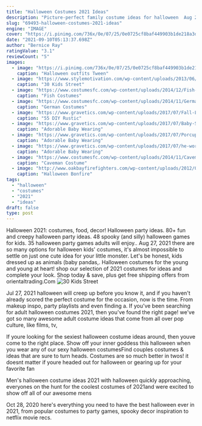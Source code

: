```yaml
---
title: "Halloween Costumes 2021 Ideas"
description: "Picture-perfect family costume ideas for halloween  Aug 24, 2021. 29 best toddler halloween costumes of 2021 by cat bowen and latifah miles. Sep 16, 2021. 16 witch hats for the perfect"
slug: "69493-halloween-costumes-2021-ideas"
engine: "IMAGE"
cover: "https://i.pinimg.com/736x/0e/07/25/0e0725cf8baf449903b1de218a3d2178--tween-.jpg"
date: "2021-09-10T05:13:37.698Z"
author: "Bernice Ray"
ratingValue: "3.1"
reviewCount: "5"
images:
  - image: "https://i.pinimg.com/736x/0e/07/25/0e0725cf8baf449903b1de218a3d2178--tween-.jpg"
    caption: "Halloween outfits Tween"
  - image: "https://www.stylemotivation.com/wp-content/uploads/2013/06/63.jpg"
    caption: "30 Kids Street"
  - image: "https://www.costumesfc.com/wp-content/uploads/2014/12/Fish-Costume-Ideas.jpg"
    caption: "Fish Costumes"
  - image: "https://www.costumesfc.com/wp-content/uploads/2014/11/German-Soldier-Costume.jpg"
    caption: "German Costumes"
  - image: "https://www.gravetics.com/wp-content/uploads/2017/07/Fall-Log-Candle-holder-Centerpiece.jpg"
    caption: "55 DIY Rustic"
  - image: "https://www.gravetics.com/wp-content/uploads/2017/07/Baby-Skeleton-Halloween-Costume.jpg"
    caption: "Adorable Baby Wearing"
  - image: "https://www.gravetics.com/wp-content/uploads/2017/07/Porcupine-halloween-costume-2017.jpg"
    caption: "Adorable Baby Wearing"
  - image: "https://www.gravetics.com/wp-content/uploads/2017/07/he-worlds-cutest-Humpty-Dumpty.jpg"
    caption: "Adorable Baby Wearing"
  - image: "https://www.costumesfc.com/wp-content/uploads/2014/11/Caveman-Costume.jpg"
    caption: "Caveman Costume"
  - image: "http://www.oakbayfirefighters.com/wp-content/uploads/2012/02/DSC04985-e1330463889271.jpg"
    caption: "Halloween Bonfire"
tags:
  - "halloween"
  - "costumes"
  - "2021"
  - "ideas"
draft: false
type: post
---
```


Halloween 2021: costumes, food, decor!  Halloween party ideas. 80+ fun and creepy halloween party ideas. 48 spooky (and silly) halloween games for kids. 35 halloween party games adults will enjoy.. Aug 27, 2021 there are so many options for halloween kids' costumes, it's almost impossible to settle on just one cute idea for your little monster. Let's be honest, kids dressed up as animals (baby pandas,. Halloween costumes for the young and young at heart! shop our selection of 2021 costumes for ideas and complete your look. Shop today & save, plus get free shipping offers from orientaltrading.Com
![30 Kids Street](https://www.stylemotivation.com/wp-content/uploads/2013/06/63.jpg "30 Kids Street")

Jul 27, 2021 halloween will creep up before you know it, and if you haven&#39;t already scored the perfect costume for the occasion, now is the time. From makeup inspo, party playlists and even finding a. If you&#39;ve been searching for adult halloween costumes 2021, then you&#39;ve found the right page! we&#39;ve got so many awesome adult costume ideas that come from all over pop culture, like films, tv,
<!--inArticleAds-->

<!--galleryOne-->

If youre looking for the sexiest halloween costume ideas around, then youve come to the right place. Show off your inner goddess this halloween when you wear any of our sexy halloween costumesFind couples costumes & ideas that are sure to turn heads. Costumes are so much better in twos! it doesnt matter if youre headed out for halloween or gearing up for your favorite fan
<!--inArticleAds-->

<!--galleryTwo-->

Men's halloween costume ideas 2021 with halloween quickly approaching, everyones on the hunt for the coolest costumes of 2021and were excited to show off all of our awesome mens
<!--galleryThree-->

Oct 28, 2020 here's everything you need to have the best halloween ever in 2021, from popular costumes to party games, spooky decor inspiration to netflix movie recs.